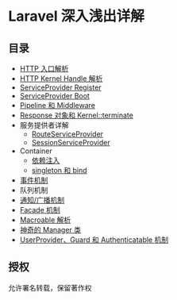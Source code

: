 # Laravel 深入浅出详解

## 目录
* [HTTP 入口解析](https://github.com/xiaohuilam/laravel/issues/1)
* [HTTP Kernel Handle 解析](https://github.com/xiaohuilam/laravel/issues/2)
* [ServiceProvider Register](https://github.com/xiaohuilam/laravel/issues/3)
* [ServiceProvider Boot](https://github.com/xiaohuilam/laravel/issues/4)
* [Pipeline 和 Middleware](https://github.com/xiaohuilam/laravel/issues/5)
* [Response 对象和 Kernel::terminate](https://github.com/xiaohuilam/laravel/issues/14)
* 服务提供者详解
  * [RouteServiceProvider](https://github.com/xiaohuilam/laravel/issues/6)
  * [SessionServiceProvider](https://github.com/xiaohuilam/laravel/issues/8)
* Container
  * [依赖注入](https://github.com/xiaohuilam/laravel/issues/9)
  * [singleton 和 bind](https://github.com/xiaohuilam/laravel/issues/10)
* [事件机制](https://github.com/xiaohuilam/laravel/issues/11)
* 队列机制
* [通知/广播机制](https://github.com/xiaohuilam/laravel/issues/18)
* [Facade 机制](https://github.com/xiaohuilam/laravel/issues/12)
* [Macroable 解析](https://github.com/xiaohuilam/laravel/issues/13)
* [神奇的 Manager 类](https://github.com/xiaohuilam/laravel/issues/16)
* [UserProvider、Guard 和 Authenticatable 机制](https://github.com/xiaohuilam/laravel/issues/17)

## 授权
允许署名转载，保留著作权
